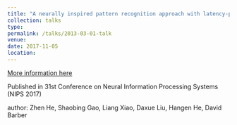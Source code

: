 ```yaml
---
title: "A neurally inspired pattern recognition approach with latency-phase encoding and precise-spike-driven rule in spiking neural network"
collection: talks
type: 
permalink: /talks/2013-03-01-talk
venue: 
date: 2017-11-05
location: 
---
```


[More information here](http://papers.nips.cc/paper/6606-wider-and-deeper-cheaper-and-faster-tensorized-lstms-for-sequence-learning)

Published in 31st Conference on Neural Information Processing Systems (NIPS 2017)

author: Zhen He, Shaobing Gao, Liang Xiao, Daxue Liu, Hangen He, David Barber